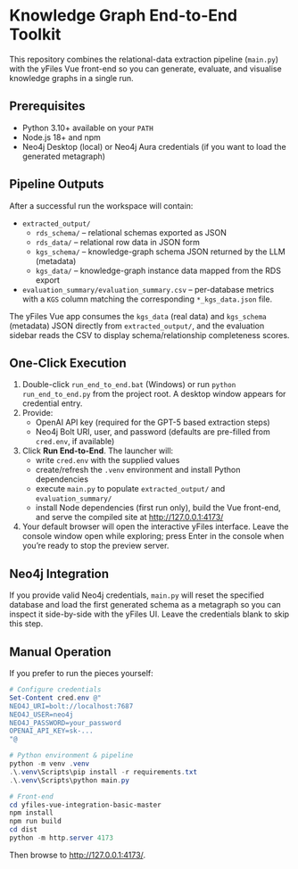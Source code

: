 
# Knowledge Graph End-to-End Toolkit

This repository combines the relational-data extraction pipeline (`main.py`) with
the yFiles Vue front-end so you can generate, evaluate, and visualise knowledge
graphs in a single run.

## Prerequisites

- Python 3.10+ available on your `PATH`
- Node.js 18+ and npm
- Neo4j Desktop (local) or Neo4j Aura credentials (if you want to load the
  generated metagraph)

## Pipeline Outputs

After a successful run the workspace will contain:

- `extracted_output/`
  - `rds_schema/` – relational schemas exported as JSON
  - `rds_data/` – relational row data in JSON form
  - `kgs_schema/` – knowledge-graph schema JSON returned by the LLM (metadata)
  - `kgs_data/` – knowledge-graph instance data mapped from the RDS export
- `evaluation_summary/evaluation_summary.csv` – per-database metrics with a
  `KGS` column matching the corresponding `*_kgs_data.json` file.

The yFiles Vue app consumes the `kgs_data` (real data) and `kgs_schema`
(metadata) JSON directly from `extracted_output/`, and the evaluation sidebar
reads the CSV to display schema/relationship completeness scores.

## One-Click Execution

1. Double-click `run_end_to_end.bat` (Windows) or run `python run_end_to_end.py`
   from the project root. A desktop window appears for credential entry.
2. Provide:
   - OpenAI API key (required for the GPT-5 based extraction steps)
   - Neo4j Bolt URI, user, and password (defaults are pre-filled from
     `cred.env`, if available)
3. Click **Run End-to-End**. The launcher will:
   - write `cred.env` with the supplied values
   - create/refresh the `.venv` environment and install Python dependencies
   - execute `main.py` to populate `extracted_output/` and
     `evaluation_summary/`
   - install Node dependencies (first run only), build the Vue front-end, and
     serve the compiled site at <http://127.0.0.1:4173/>
4. Your default browser will open the interactive yFiles interface. Leave the
   console window open while exploring; press Enter in the console when you’re
   ready to stop the preview server.

## Neo4j Integration

If you provide valid Neo4j credentials, `main.py` will reset the specified
database and load the first generated schema as a metagraph so you can inspect
it side-by-side with the yFiles UI. Leave the credentials blank to skip this
step.

## Manual Operation

If you prefer to run the pieces yourself:

```powershell
# Configure credentials
Set-Content cred.env @"
NEO4J_URI=bolt://localhost:7687
NEO4J_USER=neo4j
NEO4J_PASSWORD=your_password
OPENAI_API_KEY=sk-...
"@

# Python environment & pipeline
python -m venv .venv
.\.venv\Scripts\pip install -r requirements.txt
.\.venv\Scripts\python main.py

# Front-end
cd yfiles-vue-integration-basic-master
npm install
npm run build
cd dist
python -m http.server 4173
```

Then browse to <http://127.0.0.1:4173/>.
